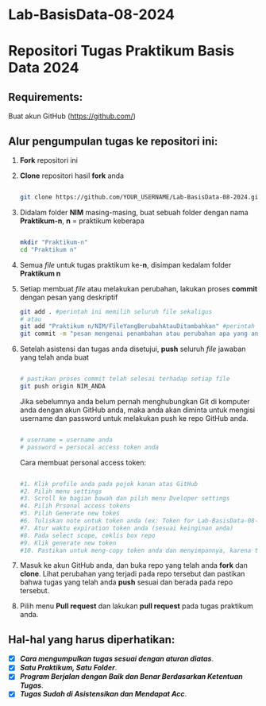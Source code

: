 # Lab-BasisData-08-2024
# Repositori Tugas Praktikum Basis Data 2024

## Requirements:
Buat akun GitHub (https://github.com/)

## Alur pengumpulan tugas ke repositori ini:

1. **Fork** repositori ini

2. **Clone** repositori hasil **fork** anda

   ```sh

   git clone https://github.com/YOUR_USERNAME/Lab-BasisData-08-2024.git

   ```

3. Didalam folder **NIM** masing-masing, buat sebuah folder dengan nama **Praktikum-n**, **n** = praktikum keberapa
   ```sh

   mkdir "Praktikum-n"
   cd "Praktikum n"

   ```

4. Semua _file_ untuk tugas praktikum ke-**n**, disimpan kedalam folder **Praktikum n**
5. Setiap membuat _file_ atau melakukan perubahan, lakukan proses **commit** dengan pesan yang deskriptif

   ```sh
   git add . #perintah ini memilih seluruh file sekaligus
   # atau
   git add "Praktikum n/NIM/FileYangBerubahAtauDitambahkan" #perintah ini memilih file tertentu
   git commit -m "pesan mengenai penambahan atau perubahan apa yang anda lakukan"
   
   ```

6. Setelah asistensi dan tugas anda disetujui, **push** seluruh _file_ jawaban yang telah anda buat

   ```sh

   # pastikan proses commit telah selesai terhadap setiap file
   git push origin NIM_ANDA

   ```
   
   Jika sebelumnya anda belum pernah menghubungkan Git di komputer anda dengan akun GitHub anda, maka anda akan diminta untuk mengisi username dan password untuk
   melakukan push ke repo GitHub anda.
   ```sh

   # username = username anda
   # password = persocal access token anda

   ```
   
   Cara membuat personal access token:
   ```sh
   
   #1. Klik profile anda pada pojok kanan atas GitHub
   #2. Pilih menu settings
   #3. Scroll ke bagian bawah dan pilih menu Dveloper settings
   #4. Pilih Prsonal access tokens
   #5. Pilih Generate new tokes
   #6. Tuliskan note untuk token anda (ex: Token for Lab-BasisData-08-2024)
   #7. Atur waktu expiration token anda (sesuai keinginan anda)
   #8. Pada select scope, ceklis box repo
   #9. Klik generate new token
   #10. Pastikan untuk meng-copy token anda dan menyimpannya, karena token hanya bisa diliat sekali (*Jika hilang, buat token baru)

   ```
   
7. Masuk ke akun GitHub anda, dan buka repo yang telah anda **fork** dan **clone**. Lihat perubahan yang terjadi pada repo tersebut dan pastikan bahwa tugas yang
   telah anda **push** sesuai dan berada pada repo tersebut.
   
8. Pilih menu **Pull request** dan lakukan **pull request** pada tugas praktikum anda.


## Hal-hal yang harus diperhatikan:

- [x] _**Cara mengumpulkan tugas sesuai dengan aturan diatas**_.
- [x] _**Satu Praktikum, Satu Folder**_.
- [x] _**Program Berjalan dengan Baik dan Benar Berdasarkan Ketentuan Tugas**_.
- [x] _**Tugas Sudah di Asistensikan dan Mendapat Acc**_.
